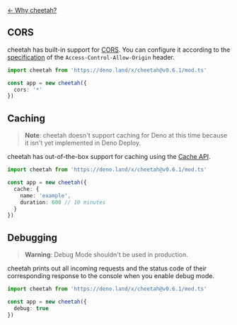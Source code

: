 [← Why cheetah?](https://github.com/azurystudio/cheetah#why-cheetah)

## CORS

cheetah has built-in support for [CORS](https://developer.mozilla.org/en-US/docs/Web/HTTP/CORS). You can configure it according to the [specification](https://developer.mozilla.org/en-US/docs/Web/HTTP/Headers/Access-Control-Allow-Origin) of the `Access-Control-Allow-Origin` header.

```ts
import cheetah from 'https://deno.land/x/cheetah@v0.6.1/mod.ts'

const app = new cheetah({
  cors: '*'
})
```

## Caching

> **Note**: cheetah doesn't support caching for Deno at this time because it isn't yet implemented in Deno Deploy.

cheetah has out-of-the-box support for caching using the [Cache API](https://developer.mozilla.org/en-US/docs/Web/API/Cache).

```ts
import cheetah from 'https://deno.land/x/cheetah@v0.6.1/mod.ts'

const app = new cheetah({
  cache: {
    name: 'example',
    duration: 600 // 10 minutes
  }
})
```

## Debugging

> **Warning**: Debug Mode shouldn't be used in production.

cheetah prints out all incoming requests and the status code of their corresponding response to the console when you enable debug mode.

```ts
import cheetah from 'https://deno.land/x/cheetah@v0.6.1/mod.ts'

const app = new cheetah({
  debug: true
})
```
